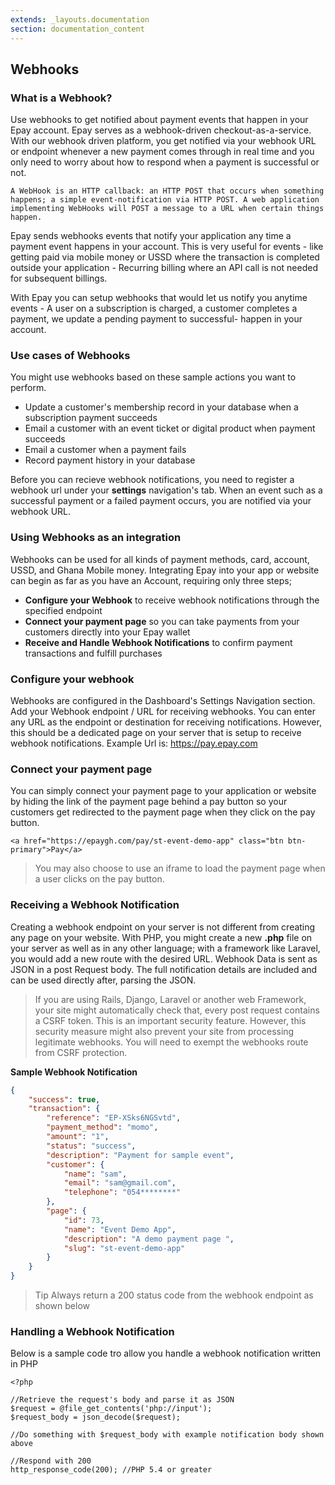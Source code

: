 ```yaml
---
extends: _layouts.documentation
section: documentation_content
---
```


## Webhooks 


### What is a Webhook?

Use webhooks to get notified about payment events that happen in your Epay account. Epay serves as a webhook-driven checkout-as-a-service. With our webhook driven platform, you get notified via your webhook URL or endpoint whenever a new payment comes through in real time and you only need to worry about how to respond when a payment is successful or not.

    A WebHook is an HTTP callback: an HTTP POST that occurs when something 
    happens; a simple event-notification via HTTP POST. A web application 
    implementing WebHooks will POST a message to a URL when certain things happen.

Epay sends webhooks events that notify your application any time a payment event happens in your account. This is very useful for events - like getting paid via mobile money or USSD where the transaction is completed outside your application - Recurring billing where an API call is not needed for subsequent billings.

With Epay you can setup webhooks that would let us notify you anytime events - A user on a subscription is charged, a customer completes a payment, we update a pending payment to successful- happen in your account.

### Use cases of Webhooks 

You might use webhooks based on these sample actions you want to perform.

* Update a customer's membership record in your database when a subscription payment succeeds
* Email a customer with an event ticket or digital product when payment succeeds
* Email a customer when a payment fails
* Record payment history in your database

Before you can recieve webhook notifications, you need to register a webhook url under your **settings** navigation's tab. When an event such as a successful payment or a failed payment occurs, you are notified via your webhook URL.

### Using Webhooks as an integration      

Webhooks can be used for all kinds of payment methods, card, account, USSD, and Ghana Mobile money. Integrating Epay into your app or website can begin as far as you have an Account, requiring only three steps;

* **Configure your Webhook** to receive webhook notifications through the specified endpoint
* **Connect your payment page** so you can take payments from your customers directly into your Epay wallet
* **Receive and Handle Webhook Notifications** to confirm payment transactions and fulfill purchases        


### Configure your webhook 

Webhooks are configured in the Dashboard's Settings Navigation section. Add your Webhook endpoint / URL for receiving webhooks. You can enter any URL as the endpoint or destination for receiving notifications. However, this should be a dedicated page on your server that is setup to receive webhook notifications. Example Url is: https://pay.epay.com              


### Connect your payment page         

You can simply connect your payment page to your application or website by hiding the link of the payment page behind a pay button so your customers get redirected to the payment page when they click on the pay button.

```
<a href="https://epaygh.com/pay/st-event-demo-app" class="btn btn-primary">Pay</a>
```
> You may also choose to use an iframe to load the payment page when a user clicks on the pay button.

### Receiving a Webhook Notification

Creating a webhook endpoint on your server is not different from creating any page on your website. With PHP, you might create a new **.php** file on your server as well as in any other language; with a framework like Laravel, you would add a new route with the desired URL. Webhook Data is sent as JSON in a post Request body. The full notification details are included and can be used directly after, parsing the JSON.

> If you are using Rails, Django, Laravel or another web Framework, your site might automatically check that, every post request contains a CSRF token. This is an important security feature. However, this security measure might also prevent your site from processing legitimate webhooks. You will need to exempt the webhooks route from CSRF protection.

**Sample Webhook Notification**

``` JSON
{
    "success": true,
    "transaction": {
        "reference": "EP-XSks6NGSvtd",
        "payment_method": "momo",
        "amount": "1",
        "status": "success",
        "description": "Payment for sample event",
        "customer": {
            "name": "sam",
            "email": "sam@gmail.com",
            "telephone": "054********"
        },
        "page": {
            "id": 73,
            "name": "Event Demo App",
            "description": "A demo payment page ",
            "slug": "st-event-demo-app"
        }
    }
}
```

> Tip
Always return a 200 status code from the webhook endpoint as shown below

### Handling a Webhook Notification

Below is a sample code tro allow you handle a webhook notification written in PHP

```
<?php

//Retrieve the request's body and parse it as JSON
$request = @file_get_contents('php://input');
$request_body = json_decode($request); 

//Do something with $request_body with example notification body shown above

//Respond with 200
http_response_code(200); //PHP 5.4 or greater
```




